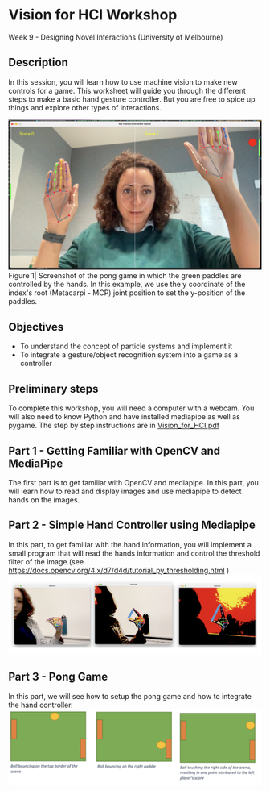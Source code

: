 # Vision for HCI Workshop

Week 9 - Designing Novel Interactions (University of Melbourne)

## Description

In this session, you will learn how to use machine vision to make new controls for a game.
This worksheet will guide you through the different steps to make a basic hand gesture controller. But you are free to spice up things and explore other types of interactions.

![game](ressources/pong.png)
Figure 1| Screenshot of the pong game in which the green paddles are controlled by the hands. In this example, we use the y coordinate of the index's root (Metacarpi - MCP) joint position to set the y-position of the paddles.

## Objectives

- To understand the concept of particle systems and implement it
- To integrate a gesture/object recognition system into a game as a controller 

## Preliminary steps

To complete this workshop, you will need a computer with a webcam. You will also need to know Python and have installed mediapipe as well as pygame.
The step by step instructions are in [Vision_for_HCI.pdf](Vision_for_HCI.pdf)

## Part 1 - Getting Familiar with OpenCV and MediaPipe

The first part is to get familiar with OpenCV and mediapipe.
In this part, you will learn how to read and display images and use mediapipe to detect hands on the images.

## Part 2 - Simple Hand Controller using Mediapipe

In this part, to get familiar with the hand information, you will implement a small program that will read the hands information and control the threshold filter of the image.(see https://docs.opencv.org/4.x/d7/d4d/tutorial_py_thresholding.html )
![game](ressources/thresholding.png)

## Part 3 - Pong Game

In this part, we will see how to setup the pong game and how to integrate the hand controller.
![game](ressources/pong_rules.png)
